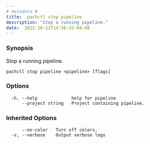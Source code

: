 ```yaml
---
# metadata # 
title:  pachctl stop pipeline
description: "Stop a running pipeline."
date:  2022-10-11T14:56:32-04:00
---
```


### Synopsis

Stop a running pipeline.

```
pachctl stop pipeline <pipeline> [flags]
```

### Options

```
  -h, --help             help for pipeline
      --project string   Project containing pipeline.
```

### Inherited Options

```
      --no-color   Turn off colors.
  -v, --verbose    Output verbose logs
```

